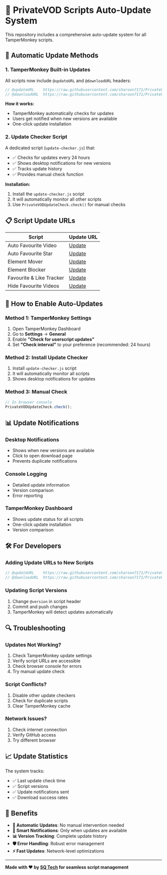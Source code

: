 # 🔄 PrivateVOD Scripts Auto-Update System

This repository includes a comprehensive auto-update system for all TamperMonkey scripts.

## 🚀 **Automatic Update Methods**

### **1. TamperMonkey Built-in Updates**
All scripts now include `@updateURL` and `@downloadURL` headers:

```javascript
// @updateURL    https://raw.githubusercontent.com/sharoon7171/PrivateVOD-TamperMonkey-Scripts/main/...
// @downloadURL  https://raw.githubusercontent.com/sharoon7171/PrivateVOD-TamperMonkey-Scripts/main/...
```

**How it works:**
- TamperMonkey automatically checks for updates
- Users get notified when new versions are available
- One-click update installation

### **2. Update Checker Script**
A dedicated script (`update-checker.js`) that:
- ✅ Checks for updates every 24 hours
- ✅ Shows desktop notifications for new versions
- ✅ Tracks update history
- ✅ Provides manual check function

**Installation:**
1. Install the `update-checker.js` script
2. It will automatically monitor all other scripts
3. Use `PrivateVODUpdateCheck.check()` for manual checks


## 📋 **Script Update URLs**

| Script | Update URL |
|--------|------------|
| Auto Favourite Video | [Update](https://raw.githubusercontent.com/sharoon7171/PrivateVOD-TamperMonkey-Scripts/main/PrivateVOD%20Auto%20Favourite%20Video/privatevod%20auto%20favourite%20video.user.js) |
| Auto Favourite Star | [Update](https://raw.githubusercontent.com/sharoon7171/PrivateVOD-TamperMonkey-Scripts/main/PrivateVOD%20Auto%20Favourite%20Star/privatevod%20auto%20favourite%20star.user.js) |
| Element Mover | [Update](https://raw.githubusercontent.com/sharoon7171/PrivateVOD-TamperMonkey-Scripts/main/PrivateVOD%20Element%20Mover/privatevod%20element%20mover.user.js) |
| Element Blocker | [Update](https://raw.githubusercontent.com/sharoon7171/PrivateVOD-TamperMonkey-Scripts/main/PrivateVOD%20Element%20Blocker/privatevod%20element%20blocker.user.js) |
| Favourite & Like Tracker | [Update](https://raw.githubusercontent.com/sharoon7171/PrivateVOD-TamperMonkey-Scripts/main/PrivateVOD%20Favourite%20%26%20Like%20Tracker/privatevod%20favourite%20and%20like%20tracker.user.js) |
| Hide Favourite Videos | [Update](https://raw.githubusercontent.com/sharoon7171/PrivateVOD-TamperMonkey-Scripts/main/PrivateVOD%20Hide%20Favourite%20Videos/privatevod%20hide%20favourite%20videos.user.js) |

## 🔧 **How to Enable Auto-Updates**

### **Method 1: TamperMonkey Settings**
1. Open TamperMonkey Dashboard
2. Go to **Settings** → **General**
3. Enable **"Check for userscript updates"**
4. Set **"Check interval"** to your preference (recommended: 24 hours)

### **Method 2: Install Update Checker**
1. Install `update-checker.js` script
2. It will automatically monitor all scripts
3. Shows desktop notifications for updates

### **Method 3: Manual Check**
```javascript
// In browser console
PrivateVODUpdateCheck.check();
```

## 📊 **Update Notifications**

### **Desktop Notifications**
- Shows when new versions are available
- Click to open download page
- Prevents duplicate notifications

### **Console Logging**
- Detailed update information
- Version comparison
- Error reporting

### **TamperMonkey Dashboard**
- Shows update status for all scripts
- One-click update installation
- Version comparison

## 🛠️ **For Developers**

### **Adding Update URLs to New Scripts**
```javascript
// @updateURL    https://raw.githubusercontent.com/sharoon7171/PrivateVOD-TamperMonkey-Scripts/main/Path%20to%20Script/script-name.user.js
// @downloadURL  https://raw.githubusercontent.com/sharoon7171/PrivateVOD-TamperMonkey-Scripts/main/Path%20to%20Script/script-name.user.js
```

### **Updating Script Versions**
1. Change `@version` in script header
2. Commit and push changes
3. TamperMonkey will detect updates automatically


## 🔍 **Troubleshooting**

### **Updates Not Working?**
1. Check TamperMonkey update settings
2. Verify script URLs are accessible
3. Check browser console for errors
4. Try manual update check

### **Script Conflicts?**
1. Disable other update checkers
2. Check for duplicate scripts
3. Clear TamperMonkey cache

### **Network Issues?**
1. Check internet connection
2. Verify GitHub access
3. Try different browser

## 📈 **Update Statistics**

The system tracks:
- ✅ Last update check time
- ✅ Script versions
- ✅ Update notifications sent
- ✅ Download success rates

## 🎯 **Benefits**

- **🔄 Automatic Updates**: No manual intervention needed
- **🔔 Smart Notifications**: Only when updates are available
- **📊 Version Tracking**: Complete update history
- **🛡️ Error Handling**: Robust error management
- **⚡ Fast Updates**: Network-level optimizations

---

**Made with ❤️ by [SQ Tech](https://sqtech.dev) for seamless script management**
